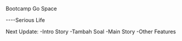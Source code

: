 Bootcamp Go Space

----Serious Life


Next Update:
-Intro Story
-Tambah Soal
-Main Story
-Other Features
